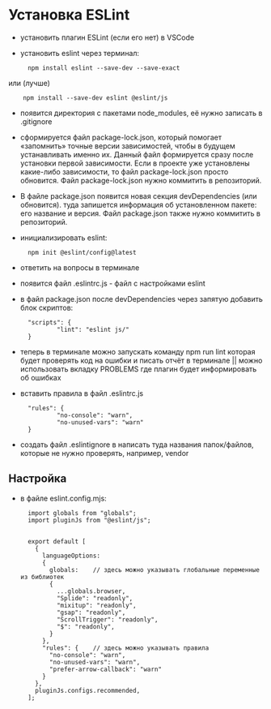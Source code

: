 # Установка ESLint

- установить плагин ESLint (если его нет) в VSCode

- установить eslint через терминал:

        npm install eslint --save-dev --save-exact

или (лучше)

        npm install --save-dev eslint @eslint/js

- появится директория с пакетами node_modules, её нужно записать в .gitignore

- cформируется файл package-lock.json, который помогает «запомнить» точные версии зависимостей, чтобы в будущем устанавливать именно их. Данный файл формируется сразу после установки первой зависимости. Если в проекте уже установлены какие-либо зависимости, то файл package-lock.json просто обновится. Файл package-lock.json нужно коммитить в репозиторий.

- В файле package.json появится новая секция devDependencies (или обновится). туда запишется информация об установленном пакете: его название и версия. Файл package.json также нужно коммитить в репозиторий.

- инициализировать eslint:

        npm init @eslint/config@latest

- ответить на вопросы в терминале

- появится файл .eslintrc.js - файл с настройками eslint

- в файл package.json после devDependencies через запятую добавить блок скриптов:

        "scripts": {
                "lint": "eslint js/"
        }

- теперь в терминале можно запускать команду npm run lint которая будет проверять код на ошибки и писать отчёт в терминале || можно использовать вкладку PROBLEMS где плагин будет информировать об ошибках

- вставить правила в файл .eslintrc.js

        "rules": {
                "no-console": "warn",
                "no-unused-vars": "warn"
        }

- создать файл .eslintignore в написать туда названия папок/файлов, которые не нужно проверять, например, vendor

## Настройка

- в файле eslint.config.mjs:

        import globals from "globals";
        import pluginJs from "@eslint/js";


        export default [
          {
            languageOptions:
            {
              globals:    // здесь можно указывать глобальные переменные из библиотек
              {
                ...globals.browser,
                "Splide": "readonly",
                "mixitup": "readonly",
                "gsap": "readonly",
                "ScrollTrigger": "readonly",
                "$": "readonly",
              }
            },
            "rules": {    // здесь можно указывать правила
              "no-console": "warn",
              "no-unused-vars": "warn",
              "prefer-arrow-callback": "warn"
            }
          },
          pluginJs.configs.recommended,
        ];
